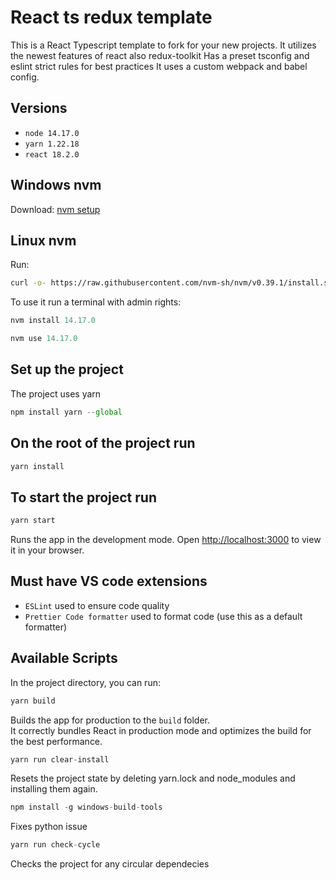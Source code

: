 
# React ts redux template


This is a React Typescript template to fork for your new projects.
It utilizes the newest features of react also redux-toolkit
Has a preset tsconfig and eslint strict rules for best practices
It uses a custom webpack and babel config.

## Versions

- `node 14.17.0`
- `yarn 1.22.18`
- `react 18.2.0`

## Windows nvm
Download: [nvm setup](https://github.com/coreybutler/nvm-windows/releases/download/1.1.9/nvm-setup.zip)

## Linux nvm

Run:
```sh
curl -o- https://raw.githubusercontent.com/nvm-sh/nvm/v0.39.1/install.sh | bash
```


To use it run a terminal with admin rights:
```js static
nvm install 14.17.0
```
```js static
nvm use 14.17.0
```

## Set up the project
The project uses yarn

```js static
npm install yarn --global
```

## On the root of the project run
```js static
yarn install
```

## To start the project run
```js static
yarn start
```
Runs the app in the development mode.
Open [http://localhost:3000](http://localhost:3000) to view it in your browser.


## Must have VS code extensions

- `ESLint` used to ensure code quality
- `Prettier Code formatter` used to format code (use this as a default formatter)

## Available Scripts

In the project directory, you can run:
```js static
yarn build
```
Builds the app for production to the `build` folder.\
It correctly bundles React in production mode and optimizes the build for the best performance.

```js static
yarn run clear-install
```
Resets the project state by deleting yarn.lock and node_modules and installing
them again.


```js static
npm install -g windows-build-tools
```
Fixes python issue

```js static
yarn run check-cycle
```

Checks the project for any circular dependecies

